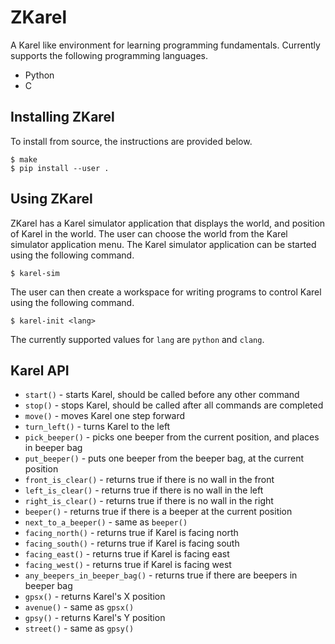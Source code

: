 # ZKarel

A Karel like environment for learning programming
fundamentals. Currently supports the following programming languages.

  * Python
  * C

## Installing ZKarel

To install from source, the instructions are provided below.

	$ make
	$ pip install --user .

## Using ZKarel

ZKarel has a Karel simulator application that displays the world, and
position of Karel in the world. The user can choose the world from the
Karel simulator application menu. The Karel simulator application can
be started using the following command.

	$ karel-sim

The user can then create a workspace for writing programs to control
Karel using the following command.

	$ karel-init <lang>

The currently supported values for `lang` are `python` and `clang`.

## Karel API

  * `start()` - starts Karel, should be called before any other command
  * `stop()` - stops Karel, should be called after all commands are completed
  * `move()` - moves Karel one step forward
  * `turn_left()` - turns Karel to the left
  * `pick_beeper()` - picks one beeper from the current position, and
    places in beeper bag
  * `put_beeper()` - puts one beeper from the beeper bag, at the
    current position
  * `front_is_clear()` - returns true if there is no wall in the front
  * `left_is_clear()` - returns true if there is no wall in the left
  * `right_is_clear()` - returns true if there is no wall in the right
  * `beeper()` - returns true if there is a beeper at the current position
  * `next_to_a_beeper()` - same as `beeper()`
  * `facing_north()` - returns true if Karel is facing north
  * `facing_south()` - returns true if Karel is facing south
  * `facing_east()` - returns true if Karel is facing east
  * `facing_west()` - returns true if Karel is facing west
  * `any_beepers_in_beeper_bag()` - returns true if there are beepers in beeper bag
  * `gpsx()` - returns Karel's X position
  * `avenue()` - same as `gpsx()`
  * `gpsy()` - returns Karel's Y position
  * `street()` - same as `gpsy()`


